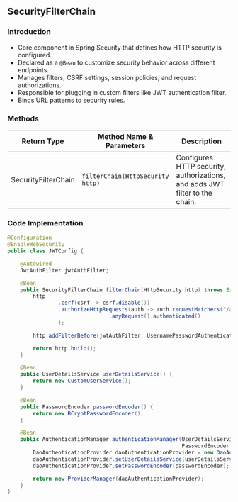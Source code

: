 ## SecurityFilterChain

### Introduction

* Core component in Spring Security that defines how HTTP security is configured.
* Declared as a `@Bean` to customize security behavior across different endpoints.
* Manages filters, CSRF settings, session policies, and request authorizations.
* Responsible for plugging in custom filters like JWT authentication filter.
* Binds URL patterns to security rules.

### Methods

| Return Type         | Method Name & Parameters         | Description                                                                 |
| ------------------- | -------------------------------- | --------------------------------------------------------------------------- |
| SecurityFilterChain | `filterChain(HttpSecurity http)` | Configures HTTP security, authorizations, and adds JWT filter to the chain. |

### Code Implementation

```java
@Configuration
@EnableWebSecurity
public class JWTConfig {

    @Autowired
    JwtAuthFilter jwtAuthFilter;

    @Bean
    public SecurityFilterChain filterChain(HttpSecurity http) throws Exception {
        http
                .csrf(csrf -> csrf.disable())
                .authorizeHttpRequests(auth -> auth.requestMatchers("/authenticate").permitAll()
                                .anyRequest().authenticated()
                );

        http.addFilterBefore(jwtAuthFilter, UsernamePasswordAuthenticationFilter.class);

        return http.build();
    }

    @Bean
    public UserDetailsService userDetailsService() {
        return new CustomUserService();
    }

    @Bean
    public PasswordEncoder passwordEncoder() {
        return new BCryptPasswordEncoder();
    }

    @Bean
    public AuthenticationManager authenticationManager(UserDetailsService userDetailsService,
                                                       PasswordEncoder passwordEncoder){
        DaoAuthenticationProvider daoAuthenticationProvider = new DaoAuthenticationProvider();
        daoAuthenticationProvider.setUserDetailsService(userDetailsService);
        daoAuthenticationProvider.setPasswordEncoder(passwordEncoder);

        return new ProviderManager(daoAuthenticationProvider);
    }
}
```
